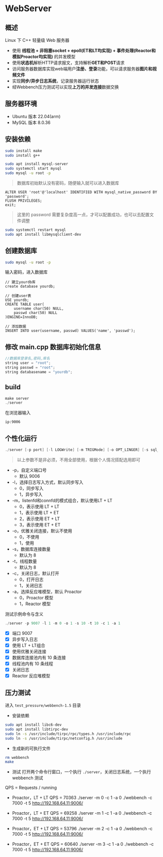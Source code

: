 # WebServer

## 概述

Linux 下 C++ 轻量级 Web 服务器

* 使用 **线程池 + 非阻塞socket + epoll(ET和LT均实现) + 事件处理(Reactor和模拟Proactor均实现)** 的并发模型
* 使用**状态机**解析HTTP请求报文，支持解析**GET和POST**请求
* 访问服务器数据库实现web端用户**注册、登录**功能，可以请求服务器**图片和视频文件**
* 实现**同步/异步日志系统**，记录服务器运行状态
* 经Webbench压力测试可以实现**上万的并发连接**数据交换


## 服务器环境

- Ubuntu 版本 22.04(arm)
- MySQL 版本 8.0.36


## 安装依赖

```bash
sudo install make
sudo install g++
```

```bash
sudo apt install mysql-server
sudo systemctl start mysql
sudo mysql -u root -p
```

> 数据库初始默认没有密码，随便输入就可以进入数据库


```MySQL
ALTER USER 'root'@'localhost' IDENTIFIED WITH mysql_native_password BY 'password';
FLUSH PRIVILEGES;
exit;
```

> 这里的 password 需要复杂度高一点，才可以配置成功，也可以去配置文件调整

```bash
sudo systemctl restart mysql
sudo apt install libmysqlclient-dev
```

## 创建数据库

```bash
sudo mysql -u root -p
```

输入密码，进入数据库

```MySQL
// 建立yourdb库
create database yourdb;

// 创建user表
USE yourdb;
CREATE TABLE user(
    username char(50) NULL,
    passwd char(50) NULL
)ENGINE=InnoDB;

// 添加数据
INSERT INTO user(username, passwd) VALUES('name', 'passwd');
```

## 修改 main.cpp 数据库初始化信息

```C++
//数据库登录名,密码,库名
string user = "root";
string passwd = "root";
string databasename = "yourdb";
```

## build
```C++
make server
./server
```
在浏览器输入

```html
ip:9006
```

## 个性化运行

```C++
./server [-p port] [-l LOGWrite] [-m TRIGMode] [-o OPT_LINGER] [-s sql_num] [-t thread_num] [-c close_log] [-a actor_model]
```

> 以上参数不是非必须，不用全部使用，根据个人情况搭配选用即可

* -p，自定义端口号
  * 默认 9006
* -l，选择日志写入方式，默认同步写入
  * 0，同步写入
  * 1，异步写入
* -m，listenfd和connfd的模式组合，默认使用LT + LT
  * 0，表示使用 LT + LT
  * 1，表示使用 LT + ET
  * 2，表示使用 ET + LT
  * 3，表示使用 ET + ET
* -o，优雅关闭连接，默认不使用
  * 0，不使用
  * 1，使用
* -s，数据库连接数量
  * 默认为 8
* -t，线程数量
  * 默认为 8
* -c，关闭日志，默认打开
  * 0，打开日志
  * 1，关闭日志
* -a，选择反应堆模型，默认 Proactor
  * 0，Proactor 模型
  * 1，Reactor 模型

测试示例命令与含义

```C++
./server -p 9007 -l 1 -m 0 -o 1 -s 10 -t 10 -c 1 -a 1
```

- [X] 端口 9007
- [X] 异步写入日志
- [X] 使用 LT + LT组合
- [X] 使用优雅关闭连接
- [X] 数据库连接池内有 10 条连接
- [X] 线程池内有 10 条线程
- [X] 关闭日志
- [X] Reactor 反应堆模型

## 压力测试

进入 `test_pressure/webbench-1.5` 目录

- 安装依赖

```bash
sudo apt install libc6-dev
sudo apt install libtirpc-dev
sudo ln -s /usr/include/tirpc/rpc/types.h /usr/include/rpc
sudo ln -s /usr/include/tirpc/netconfig.h /usr/include
```

- 生成新的可执行文件
```bash
rm webbench
make
```

- 测试
打开两个命令行窗口，一个执行 `./server`，关闭日志系统，一个执行 webbench 测试

QPS = Requests / running

  - Proactor，LT + LT
  QPS = 70363
  ./server -m 0 -c 1 -a 0
  ./webbench -c 7000 -t 5 http://192.168.64.11:9006/

  - Proactor，LT + ET
  QPS = 69258
  ./server -m 1 -c 1 -a 0
  ./webbench -c 7000 -t 5 http://192.168.64.11:9006/

  - Proactor，ET + LT
  QPS = 53796
  ./server -m 2 -c 1 -a 0
  ./webbench -c 7000 -t 5 http://192.168.64.11:9006/

  - Proactor，ET + ET
  QPS = 60640
  ./server -m 3 -c 1 -a 0
  ./webbench -c 7000 -t 5 http://192.168.64.11:9006/

